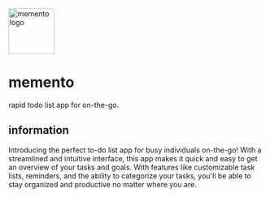 <img alt="memento logo" src="https://user-images.githubusercontent.com/93657779/207090812-c0f53820-6893-41db-9fe6-8dddff84d94d.png" width="90" />


# memento
rapid todo list app for on-the-go.
<br /> 
 
 
## information

Introducing the perfect to-do list app for busy individuals on-the-go! With a streamlined and intuitive interface, this app makes it quick and easy to get an overview of your tasks and goals. With features like customizable task lists, reminders, and the ability to categorize your tasks, you'll be able to stay organized and productive no matter where you are.
